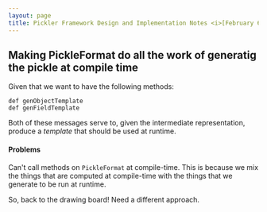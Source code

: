 ```yaml
---
layout: page
title: Pickler Framework Design and Implementation Notes <i>[February 6th, 2013]</i>
---
```


## Making PickleFormat do all the work of generatig the pickle at compile time

Given that we want to have the following methods:

    def genObjectTemplate
    def genFieldTemplate

Both of these messages serve to, given the intermediate representation, produce a _template_ that should be used at runtime.

#### Problems

Can't call methods on `PickleFormat` at compile-time. This is because we mix
the things that are computed at compile-time with the things that we generate
to be run at runtime.

So, back to the drawing board! Need a different approach.